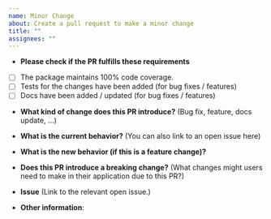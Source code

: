 ```yaml
---
name: Minor Change
about: Create a pull request to make a minor change
title: ""
assignees: ""
---
```


- **Please check if the PR fulfills these requirements**

* [ ] The package maintains 100% code coverage.
* [ ] Tests for the changes have been added (for bug fixes / features)
* [ ] Docs have been added / updated (for bug fixes / features)

- **What kind of change does this PR introduce?** (Bug fix, feature, docs update, ...)

- **What is the current behavior?** (You can also link to an open issue here)

- **What is the new behavior (if this is a feature change)?**

- **Does this PR introduce a breaking change?** (What changes might users need to make in their application due to this PR?)

- **Issue** (Link to the relevant open issue.)

- **Other information**:
